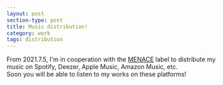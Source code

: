 ```yaml
---
layout: post
section-type: post
title: Music distribution!
category: work
tags: distribution
---
```


From 2021.7.5, I'm in cooperation with the [MENACE](https://soundcloud.com/menaceparis) label to distribute my music on Spotify, Deezer, Apple Music, Amazon Music, etc.  
Soon you will be able to listen to my works on these platforms!  

